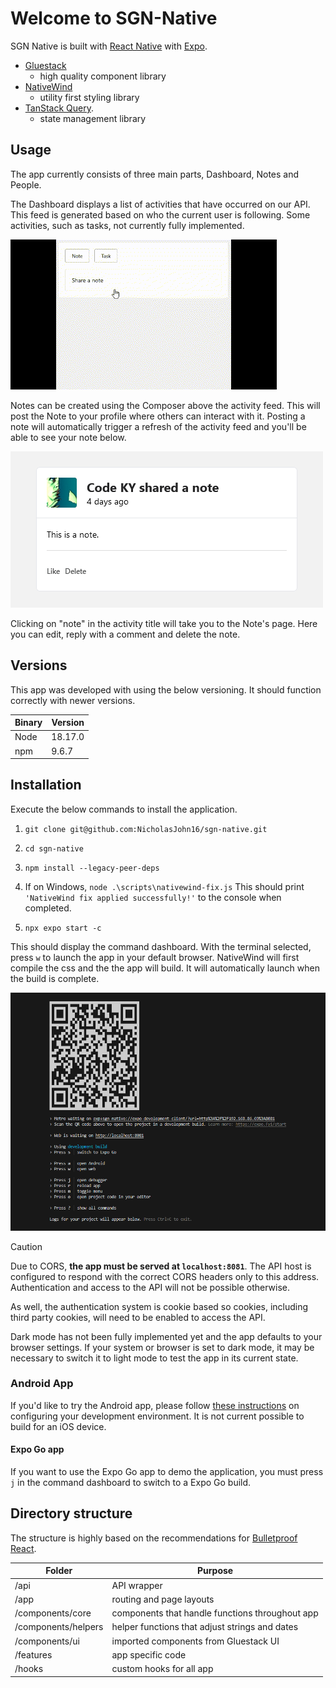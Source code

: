 # Welcome to SGN-Native

SGN Native is built with [React Native](https://reactnative.dev/) with [Expo](https://docs.expo.dev/).

* [Gluestack](https://gluestack.io/ui/docs/components/all-components)
    * high quality component library
* [NativeWind](https://www.nativewind.dev/v4/overview/) 
    * utility first styling library
* [TanStack Query](https://tanstack.com/query/latest).
    * state management library

## Usage

The app currently consists of three main parts, Dashboard, Notes and People.

The Dashboard displays a list of activities that have occurred on our API.
This feed is generated based on who the current user is following. Some activities, such as tasks, not currently fully implemented.

![animated example of how to use the composer to post a note](./composer.gif)

Notes can be created using the Composer above the activity feed. This will 
post the Note to your profile where others can interact with it. Posting 
a note will automatically trigger a refresh of the activity feed and you'll
be able to see your note below.

![example of a note created activity in the feed](./note-example.png)

Clicking on "note" in the activity title will take you to the Note's page.
Here you can edit, reply with a comment and delete the note.

## Versions

This app was developed with using the below versioning. It should function
correctly with newer versions.

| Binary | Version |
| --- | --- |
| Node | 18.17.0 |
| npm | 9.6.7 |

## Installation  

Execute the below commands to install the application.

1. `git clone git@github.com:NicholasJohn16/sgn-native.git`

2. `cd sgn-native`

3. `npm install --legacy-peer-deps`

4. If on Windows, `node .\scripts\nativewind-fix.js` This should print
`'NativeWind fix applied successfully!'` to the console when completed.

5. `npx expo start -c`

This should display the command dashboard. With the terminal selected,
press `w` to launch the app in your default browser. NativeWind will 
first compile the css and the the app will build. It will automatically
launch when the build is complete.

![screenshot of the command dashboard showing the QR code and options](./command-windows.png)

> [!CAUTION]
> Due to CORS, **the app must be served at `localhost:8081`**.
> The API host is configured to respond with the correct CORS headers only
> to this address. Authentication and access to the API will not be possible otherwise.

As well, the authentication system is cookie based so cookies, including
third party cookies, will need to be enabled to access the API.

Dark mode has not been fully implemented yet and the app defaults to your browser settings. If your system or browser is set to dark mode, it
may be necessary to switch it to light mode to test the app in its current state.

### Android App

If you'd like to try the Android app, please follow [these instructions](https://docs.expo.dev/get-started/set-up-your-environment/?platform=android&device=physical)
on configuring your development environment. It is not current possible
to build for an iOS device.

#### Expo Go app

If you want to use the Expo Go app to demo the application, you must 
press `j` in the command dashboard to switch to a Expo Go build.

## Directory structure

The structure is highly based on the recommendations for [Bulletproof React]( https://github.com/alan2207/bulletproof-react/blob/master/docs/project-structure.md).

| Folder | Purpose |
| ---  | --- |
| /api | API wrapper |
| /app | routing and page layouts
| /components/core | components that handle functions throughout app |
| /components/helpers | helper functions that adjust strings and dates |
| /components/ui | imported components from Gluestack UI
| /features | app specific code
| /hooks | custom hooks for all app